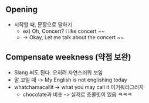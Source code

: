 ## Opening
- 시작할 때, 문장으로 말하기
	- ex) Oh, Concert? I like concert ~~
	- -> Okay, Let me talk about the concert ~~

##  Compensate weekness (약점 보완)
- Slang 써도 된다. 오히려 자연스러워 보임
- 말 꼬일 때 -> My English is not englishing today
- whatchamacallit -> what you may call it 이거뭐라그러지
	- chocolate과 비슷 -> 실제로 초콜릿이 있음 ㅋㅋㅋ
